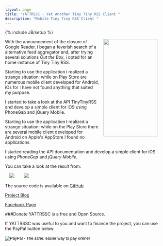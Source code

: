 ```yaml
---
layout: page
title: "YATTRSSC - Yet Another Tiny Tiny RSS Client "
description: "Mobile Tiny Tiny RSS Client "
---
```

{% include JB/setup %}


<div class="separator" style="clear: both; text-align: center;">
<a href="http://3.bp.blogspot.com/-enSN08Rbxvk/UWk98UtGz_I/AAAAAAAAEhI/DXn6d1K_Ero/s1600/Schermata+12.apr.2013+20.47.02+simulatore+iOS+.png" imageanchor="1" style="clear: right; float: right; margin-bottom: 1em; margin-left: 1em;"><img src="http://3.bp.blogspot.com/-enSN08Rbxvk/UWk98UtGz_I/AAAAAAAAEhI/DXn6d1K_Ero/s320/Schermata+12.apr.2013+20.47.02+simulatore+iOS+.png" border="0" height="320" width="180"></a></div>

With the announcement of the closure of Google Reader, i began a feverish search of a alternative feed aggregator  and, after trying several solutions *Out the Box*, i opted for an home instance of Tiny Tiny RSS.

Starting to use the application i realized a strange situation: while on Play Store are numerous mobile client developed for Android, iOs for I have not found anything that suited my purpose.

I started to take a look at the API TinyTinyRSS and develop a simple client for iOS using PhoneGap and jQuery Mobile.

Starting to use the application I realized a strange situation: while on the Play Store there are several mobile client developed for Android on Apple's AppStore I found no applications.

I started reading the API documentation and develop a simple client for iOS using *PhoneGap* and *jQuery Mobile*.

You can take a look at the result from:

<a href="https://play.google.com/store/apps/details?id=org.andreafortuna.yattrssc" style="margin-left: 1em; margin-right: 1em;" target="_blank"><img src="http://3.bp.blogspot.com/-98VmxnCMQcQ/UWZvxQZoouI/AAAAAAAAEgw/5JtMpkfYcPw/s1600/en_app_rgb_wo_45.png" border="0"></a>
<a href="http://www.windowsphone.com/it-it/store/app/yattrssc/aa2f841f-3559-4adc-945c-88250d80adcb" imageanchor="1" style="margin-left: 1em; margin-right: 1em;" target="_blank"><img src="http://2.bp.blogspot.com/-e5u793xdRu8/UcfyQ8u5noI/AAAAAAAAFUk/FXhjanlGxRE/s1600/WindowsPhone_125x40_blk.png" border="0"></a>

The source code is available on [GitHub](https://github.com/andreafortuna/YATTRSSC)

[Project Blog](http://yattrssc.andreafortuna.org/)

[Facebook Page](https://www.facebook.com/pages/Yattrssc-Yet-Another-Tiny-Tiny-RSS-Client/457164474367354)


###Donate
YATTRSSC is a free and Open Source.

If YATTRSSC was useful to you and want to finance the project, you can use the PayPal button below

<form action="https://www.paypal.com/cgi-bin/webscr" method="post" target="_top">
<input name="cmd" value="_s-xclick" type="hidden">
<input name="hosted_button_id" value="RRQTMNKKL6N78" type="hidden">
<input alt="PayPal - The safer, easier way to pay online!" name="submit" src="https://www.paypalobjects.com/en_US/i/btn/btn_donateCC_LG.gif" border="0" type="image">
<img alt="" src="https://www.paypalobjects.com/it_IT/i/scr/pixel.gif" border="0" height="1" width="1">
</form>

